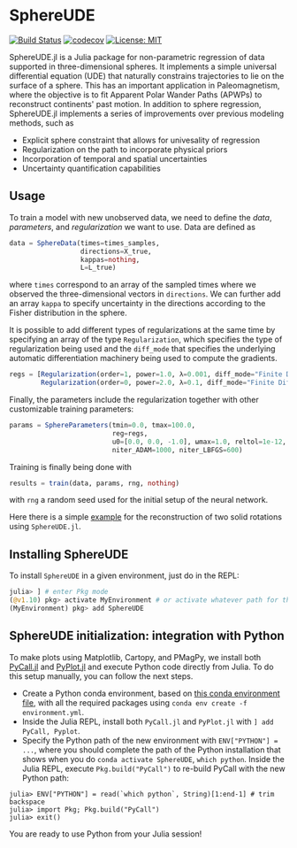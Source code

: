 # SphereUDE

[![Build Status](https://github.com/facusapienza21/SphereUDE.jl/actions/workflows/CI.yml/badge.svg?branch=main)](https://github.com/facusapienza21/SphereUDE.jl/actions/workflows/CI.yml?query=branch%3Amain)
[![codecov](https://codecov.io/gh/facusapienza21/SphereUDE.jl/graph/badge.svg?token=UC0KFSUU3X)](https://codecov.io/gh/facusapienza21/SphereUDE.jl)
[![License: MIT](https://img.shields.io/badge/License-MIT-yellow.svg)](https://opensource.org/licenses/MIT)

SphereUDE.jl is a Julia package for non-parametric regression of data supported in three-dimensional spheres. 
It implements a simple universal differential equation (UDE) that naturally constrains trajectories to lie on the surface of a sphere. 
This has an important application in Paleomagnetism, where the objective is to fit Apparent Polar Wander Paths (APWPs) to reconstruct continents' past motion. 
In addition to sphere regression, SphereUDE.jl implements a series of improvements over previous modeling methods, such as 
- Explicit sphere constraint that allows for univesality of regression 
- Regularization on the path to incorporate physical priors 
- Incorporation of temporal and spatial uncertainties
- Uncertainty quantification capabilities

## Usage

To train a model with new unobserved data, we need to define the _data_, _parameters_, and _regularization_ we want to use. 
Data are defined as 
```julia 
data = SphereData(times=times_samples, 
                  directions=X_true, 
                  kappas=nothing, 
                  L=L_true)

```
where `times` correspond to an array of the sampled times where we observed the three-dimensional vectors in `directions`. 
We can further add an array `kappa` to specify uncertainty in the directions according to the Fisher distribution in the sphere. 

It is possible to add different types of regularizations at the same time by specifying an array of the type `Regularization`, which specifies the type of regularization being used and the `diff_mode` that specifies the underlying automatic differentiation machinery being used to compute the gradients. 
```julia
regs = [Regularization(order=1, power=1.0, λ=0.001, diff_mode="Finite Differences"), 
        Regularization(order=0, power=2.0, λ=0.1, diff_mode="Finite Differences")]

```
Finally, the parameters include the regularization together with other customizable training parameters:
```julia
params = SphereParameters(tmin=0.0, tmax=100.0, 
                          reg=regs, 
                          u0=[0.0, 0.0, -1.0], ωmax=1.0, reltol=1e-12, abstol=1e-12,
                          niter_ADAM=1000, niter_LBFGS=600)
```

Training is finally being done with 
```julia
results = train(data, params, rng, nothing)
```
with `rng` a random seed used for the initial setup of the neural network. 

Here there is a simple [example](https://github.com/facusapienza21/SphereUDE.jl/blob/main/examples/double_rotation/double_rotation.jl) for the reconstruction of two solid rotations using `SphereUDE.jl`. 

## Installing SphereUDE

To install `SphereUDE` in a given environment, just do in the REPL:
```julia
julia> ] # enter Pkg mode
(@v1.10) pkg> activate MyEnvironment # or activate whatever path for the Julia environment
(MyEnvironment) pkg> add SphereUDE
```

## SphereUDE initialization: integration with Python

To make plots using Matplotlib, Cartopy, and PMagPy, we install both [PyCall.jl](https://github.com/JuliaPy/PyCall.jl) and [PyPlot.jl](https://github.com/JuliaPy/PyPlot.jl) and execute Python code directly from Julia. To do this setup manually, you can follow the next steps. 

- Create a Python conda environment, based on [this conda environment file](https://raw.githubusercontent.com/facusapienza21/SphereUDE.jl/main/environment.yml), with all the required packages using `conda env create -f environment.yml`.
- Inside the Julia REPL, install both `PyCall.jl` and `PyPlot.jl` with `] add PyCall, Pyplot`.
- Specify the Python path of the new environment with `ENV["PYTHON"] = ...`, where you should complete the path of the Python installation that shows when you do `conda activate SphereUDE`, `which python`. Inside the Julia REPL, execute `Pkg.build("PyCall")` to re-build PyCall with the new Python path: 
```
julia> ENV["PYTHON"] = read(`which python`, String)[1:end-1] # trim backspace
julia> import Pkg; Pkg.build("PyCall")
julia> exit()
```

You are ready to use Python from your Julia session!
